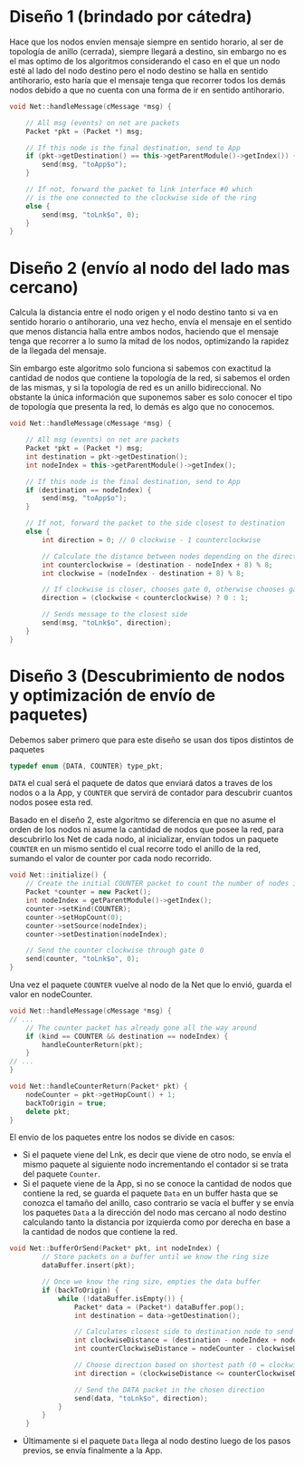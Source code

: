 # Diseño 1 (brindado por cátedra)

Hace que los nodos envíen mensaje siempre en sentido horario, al ser de topología de anillo (cerrada), siempre llegará a destino, sin embargo no es el mas optimo de los algoritmos considerando el caso en el que un nodo esté al lado del nodo destino pero el nodo destino se halla en sentido antihorario, esto haría que el mensaje tenga que recorrer todos los demás nodos debido a que no cuenta con una forma de ir en sentido antihorario.

```cpp
void Net::handleMessage(cMessage *msg) {

    // All msg (events) on net are packets
    Packet *pkt = (Packet *) msg;

    // If this node is the final destination, send to App
    if (pkt->getDestination() == this->getParentModule()->getIndex()) {
        send(msg, "toApp$o");
    }

    // If not, forward the packet to link interface #0 which
    // is the one connected to the clockwise side of the ring
    else {
        send(msg, "toLnk$o", 0);
    }
}
```

# Diseño 2 (envío al nodo del lado mas cercano)

Calcula la distancia entre el nodo origen y el nodo destino tanto si va en sentido horario o antihorario, una vez hecho, envía el mensaje en el sentido que menos distancia halla entre ambos nodos, haciendo que el mensaje tenga que recorrer a lo sumo la mitad de los nodos, optimizando la rapidez de la llegada del mensaje.

Sin embargo este algoritmo solo funciona si sabemos con exactitud la cantidad de nodos que contiene la topología de la red, si sabemos el orden de las mismas, y si la topología de red es un anillo bidireccional. No obstante la única información que suponemos saber es solo conocer el tipo de topología que presenta la red, lo demás es algo que no conocemos.

```cpp
void Net::handleMessage(cMessage *msg) {

    // All msg (events) on net are packets
    Packet *pkt = (Packet *) msg;
    int destination = pkt->getDestination();
    int nodeIndex = this->getParentModule()->getIndex();

    // If this node is the final destination, send to App
    if (destination == nodeIndex) {
        send(msg, "toApp$o");
    }

    // If not, forward the packet to the side closest to destination
    else {
        int direction = 0; // 0 clockwise - 1 counterclockwise

        // Calculate the distance between nodes depending on the direction you take
        int counterclockwise = (destination - nodeIndex + 8) % 8;
        int clockwise = (nodeIndex - destination + 8) % 8;

        // If clockwise is closer, chooses gate 0, otherwise chooses gate 1
        direction = (clockwise < counterclockwise) ? 0 : 1;

        // Sends message to the closest side
        send(msg, "toLnk$o", direction);
    }
}
```

# Diseño 3 (Descubrimiento de nodos y optimización de envío de paquetes)

Debemos saber primero que para este diseño se usan dos tipos distintos de paquetes

```cpp
typedef enum {DATA, COUNTER} type_pkt;
```

`DATA` el cual será el paquete de datos que enviará datos a traves de los nodos o a la App, y `COUNTER` que servirá de contador para descubrir cuantos nodos posee esta red.

Basado en el diseño 2, este algoritmo se diferencia en que no asume el orden de los nodos ni asume la cantidad de nodos que posee la red, para descubrirlo los Net de cada nodo, al inicializar, envían todos un paquete `COUNTER` en un mismo sentido el cual recorre todo el anillo de la red, sumando el valor de counter por cada nodo recorrido.

```cpp
void Net::initialize() {
    // Create the initial COUNTER packet to count the number of nodes in the ring network
    Packet *counter = new Packet();
    int nodeIndex = getParentModule()->getIndex();
    counter->setKind(COUNTER);
    counter->setHopCount(0);
    counter->setSource(nodeIndex);
    counter->setDestination(nodeIndex);

    // Send the counter clockwise through gate 0
    send(counter, "toLnk$o", 0);
}
```

Una vez el paquete `COUNTER` vuelve al nodo de la Net que lo envió, guarda el valor en nodeCounter.

```cpp
void Net::handleMessage(cMessage *msg) {
// ...
    // The counter packet has already gone all the way around
    if (kind == COUNTER && destination == nodeIndex) {
        handleCounterReturn(pkt);
    }
// ...
}

void Net::handleCounterReturn(Packet* pkt) {
    nodeCounter = pkt->getHopCount() + 1;
    backToOrigin = true;
    delete pkt;
}
```

El envio de los paquetes entre los nodos se divide en casos:
- Si el paquete viene del Lnk, es decir que viene de otro nodo, se envía el mismo paquete al siguiente nodo incrementando el contador si se trata del paquete `Counter`.
- Si el paquete viene de la App, si no se conoce la cantidad de nodos que contiene la red, se guarda el paquete `Data` en un buffer hasta que se conozca el tamaño del anillo, caso contrario se vacía el buffer y se envía los paquetes `Data` a la dirección del nodo mas cercano al nodo destino calculando tanto la distancia por izquierda como por derecha en base a la cantidad de nodos que contiene la red.

```cpp
void Net::bufferOrSend(Packet* pkt, int nodeIndex) {
        // Store packets on a buffer until we know the ring size
        dataBuffer.insert(pkt);

        // Once we know the ring size, empties the data buffer
        if (backToOrigin) {
            while (!dataBuffer.isEmpty()) {
                Packet* data = (Packet*) dataBuffer.pop();
                int destination = data->getDestination();

                // Calculates closest side to destination node to send data packet
                int clockwiseDistance = (destination - nodeIndex + nodeCounter) % nodeCounter;
                int counterClockwiseDistance = nodeCounter - clockwiseDistance;

                // Choose direction based on shortest path (0 = clockwise, 1 = counterclockwise)
                int direction = (clockwiseDistance <= counterClockwiseDistance) ? 1 : 0;

                // Send the DATA packet in the chosen direction
                send(data, "toLnk$o", direction);
            }
        }
    }
```

- Últimamente si el paquete `Data` llega al nodo destino luego de los pasos previos, se envía finalmente a la App.
